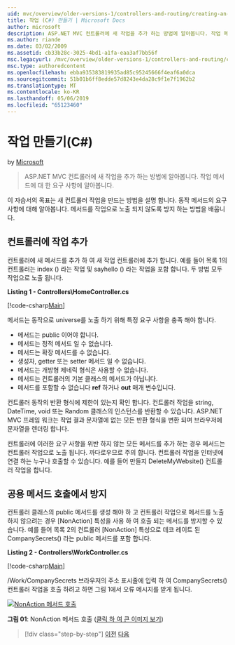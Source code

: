 ```yaml
---
uid: mvc/overview/older-versions-1/controllers-and-routing/creating-an-action-cs
title: 작업 (C#) 만들기 | Microsoft Docs
author: microsoft
description: ASP.NET MVC 컨트롤러에 새 작업을 추가 하는 방법에 알아봅니다. 작업 메서드에 대 한 요구 사항에 알아봅니다.
ms.author: riande
ms.date: 03/02/2009
ms.assetid: cb33b28c-3025-4bd1-a1fa-eaa3af7bb56f
msc.legacyurl: /mvc/overview/older-versions-1/controllers-and-routing/creating-an-action-cs
msc.type: authoredcontent
ms.openlocfilehash: ebba935383819935ad85c95245666f4eaf6a0dca
ms.sourcegitcommit: 51b01b6ff8edde57d8243e4da28c9f1e7f1962b2
ms.translationtype: MT
ms.contentlocale: ko-KR
ms.lasthandoff: 05/06/2019
ms.locfileid: "65123460"
---
```

# <a name="creating-an-action-c"></a>작업 만들기(C#)

by [Microsoft](https://github.com/microsoft)

> ASP.NET MVC 컨트롤러에 새 작업을 추가 하는 방법에 알아봅니다. 작업 메서드에 대 한 요구 사항에 알아봅니다.

이 자습서의 목표는 새 컨트롤러 작업을 만드는 방법을 설명 합니다. 동작 메서드의 요구 사항에 대해 알아봅니다. 메서드를 작업으로 노출 되지 않도록 방지 하는 방법을 배웁니다.

## <a name="adding-an-action-to-a-controller"></a>컨트롤러에 작업 추가

컨트롤러에 새 메서드를 추가 하 여 새 작업 컨트롤러에 추가 합니다. 예를 들어 목록 1의 컨트롤러는 index () 라는 작업 및 sayhello () 라는 작업을 포함 합니다. 두 방법 모두 작업으로 노출 됩니다.

**Listing 1 - Controllers\HomeController.cs**

[!code-csharp[Main](creating-an-action-cs/samples/sample1.cs)]

메서드는 동작으로 universe를 노출 하기 위해 특정 요구 사항을 충족 해야 합니다.

- 메서드는 public 이어야 합니다.
- 메서드는 정적 메서드 일 수 없습니다.
- 메서드는 확장 메서드를 수 없습니다.
- 생성자, getter 또는 setter 메서드 일 수 없습니다.
- 메서드는 개방형 제네릭 형식은 사용할 수 없습니다.
- 메서드는 컨트롤러의 기본 클래스의 메서드가 아닙니다.
- 메서드를 포함할 수 없습니다 **ref** 하거나 **out** 매개 변수입니다.

컨트롤러 동작의 반환 형식에 제한이 있는지 확인 합니다. 컨트롤러 작업을 string, DateTime, void 또는 Random 클래스의 인스턴스를 반환할 수 있습니다. ASP.NET MVC 프레임 워크는 작업 결과 문자열에 없는 모든 반환 형식을 변환 되며 브라우저에 문자열을 렌더링 합니다.

컨트롤러에 이러한 요구 사항을 위반 하지 않는 모든 메서드를 추가 하는 경우 메서드는 컨트롤러 작업으로 노출 됩니다. 까다로우므로 주의 합니다. 컨트롤러 작업을 인터넷에 연결 하는 누구나 호출할 수 있습니다. 예를 들어 만들지 DeleteMyWebsite() 컨트롤러 작업을 합니다.

## <a name="preventing-a-public-method-from-being-invoked"></a>공용 메서드 호출에서 방지

컨트롤러 클래스의 public 메서드를 생성 해야 하 고 컨트롤러 작업으로 메서드를 노출 하지 않으려는 경우 [NonAction] 특성을 사용 하 여 호출 되는 메서드를 방지할 수 있습니다. 예를 들어 목록 2의 컨트롤러 [NonAction] 특성으로 데코 레이트 된 CompanySecrets() 라는 public 메서드를 포함 합니다.

**Listing 2 - Controllers\WorkController.cs**

[!code-csharp[Main](creating-an-action-cs/samples/sample2.cs)]

/Work/CompanySecrets 브라우저의 주소 표시줄에 입력 하 여 CompanySecrets() 컨트롤러 작업을 호출 하려고 하면 그림 1에서 오류 메시지를 받게 됩니다.

[![NonAction 메서드 호출](creating-an-action-cs/_static/image1.jpg)](creating-an-action-cs/_static/image1.png)

**그림 01**: NonAction 메서드 호출 ([클릭 하 여 큰 이미지 보기](creating-an-action-cs/_static/image2.png))

> [!div class="step-by-step"]
> [이전](creating-a-controller-cs.md)
> [다음](asp-net-mvc-routing-overview-vb.md)
